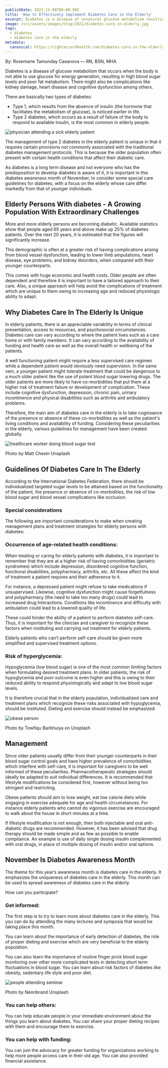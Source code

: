 ```yaml
---
publishDate: 2021-11-08T00:00:00Z
title: 'How to Effectively Implement Diabetes Care in the Elderly'
excerpt: Diabetes is a disease of unnatural glucose metabolism resulting in high blood sugar levels. Read more and learn about the proper diabetes care in the elderly.
image: /src/assets/images/blog/2021/diabetes-care-in-elderly.jpg
tags:
  - diabetes
  - diabetes care in the elderly
metadata:
  canonical: https://rightaccordhealth.com/diabetes-care-in-the-elderly
---
```



By: Rosemarie Tamunday Casanova — RN, BSN, MHA


Diabetes is a disease of glucose metabolism that occurs when the body is not able to use glucose for energy generation, resulting in high blood sugar levels and poor fat metabolism. There might also be complications like kidney damage, heart disease and cognitive dysfunction among others.

There are basically two types of diabetes:

*   Type 1, which results from the absence of insulin (the hormone that facilitates the metabolism of glucose), is noticed earlier in life.
*   Type 2 diabetes, which occurs as a result of failure of the body to respond to available insulin, is the most common in elderly people.

![physician attending a sick elderly patient](/src/assets/images/blog/2021/mathilde-langevin-ymEgsqhdOXw-unsplash.jpg)

The management of type 2 diabetes in the elderly patient is unique in that it requires certain provisions not commonly associated with the traditional diabetes management protocols. This is because the older population often present with certain health conditions that affect their diabetic care.

As diabetes is a long term disease and not everyone who has the predisposition to develop diabetes is aware of it, it is important in this diabetes awareness month of November, to consider some special care guidelines for diabetes, with a focus on the elderly whose care differ markedly from that of younger individuals.

Elderly Persons With diabetes - A Growing Population With Extraordinary Challenges
----------------------------------------------------------------------------------

More and more elderly persons are becoming diabetic. Available statistics show that people aged 65 years and above make up 25% of diabetes patients. Over the next 20 years, it is estimated that the figures will significantly increase.

This demographic is often at a greater risk of having complications arising from blood vessel dysfunction, leading to lower limb amputations, heart disease, eye problems, and kidney disorders, when compared with their younger counterparts.

This comes with huge economic and health costs. Older people are often dependent and therefore it is important to have a tailored approach to their care. Also, a unique approach will help avoid the complications of treatment which are unique to them owing to increasing age and reduced physiologic ability to adapt.

Why Diabetes Care In The Elderly Is Unique
------------------------------------------

In elderly patients, there is an appreciable variability in terms of clinical presentation, access to resources, and psychosocial circumstances. Diabetes care can vary according to where the patient lives such as a care home or with family members. It can vary according to the availability of funding and health care as well as the overall health or wellbeing of the patients.

A well functioning patient might require a less supervised care regimen while a dependent patient would obviously need supervision. In the same vein, a younger patient might tolerate treatment that could be dangerous to a much older patient like the use of potent blood sugar lowering drugs. The older patients are more likely to have co-morbidities that put them at a higher risk of treatment failure or development of complication. These include cognitive dysfunction, depression, chronic pain, urinary incontinence and physical disabilities such as arthritis and ambulatory problems.

Therefore, the main aim of diabetes care in the elderly is to take cognisance of the presence or absence of these co-morbidities as well as the patient's living conditions and availability of funding. Considering these peculiarities in the elderly, various guidelines for management have been created globally.

![healthcare worker doing blood sugar test](/src/assets/images/blog/2021/matt-chesin-bRjpGjwmae8-unsplash.jpg)

Photo by Matt Chesin Unsplash

Guidelines Of Diabetes Care In The Elderly
------------------------------------------

According to the International Diabetes Federation, there should be individualized targeted sugar levels to be attained based on the functionality of the patient, the presence or absence of co-morbidities, the risk of low blood sugar and blood vessel complications like occlusion.

### Special considerations

The following are important considerations to make when creating management plans and treatment strategies for elderly persons with diabetes:

### Occurrence of age-related health conditions:

When treating or caring for elderly patients with diabetes, it is important to remember that they are at a higher risk of having comorbidities (geriatric syndromes) which include depression, disordered cognitive function, functional disabilities, polypharmacy, arthritis, etc. All these affect the kind of treatment a patient requires and their adherence to it.

For instance, a depressed patient might refuse to take medications if unsupervised. Likewise, cognitive dysfunction might cause forgetfulness and polypharmacy (the need to take too many drugs) could lead to increased drug Interactions. Conditions like incontinence and difficulty with ambulation could lead to a lowered quality of life.

These could hinder the ability of a patient to perform diabetes self-care. Thus, it is important for the clinician and caregiver to recognize these factors when instituting and carrying out treatment for elderly patients.

Elderly patients who can’t perform self-care should be given more simplified and supervised treatment options.

### Risk of hyperglycemia:

Hypoglycemia (low blood sugar) is one of the most common limiting factors when formulating desired treatment plans. In older patients, the risk of hypoglycemia and poor outcome is even higher and this is owing to their reduced ability to respond physiologically and adapt to low blood sugar levels.

It is therefore crucial that in the elderly population, individualized care and treatment plans which recognize these risks associated with hypoglycemia, should be instituted. Dieting and exercise should instead be emphasized.

![obese person](/src/assets/images/blog/2021/towfiqu-barbhuiya-J6g_szOtMF4-unsplash.jpg)

Photo by Towfiqu Barbhuiya on Unsplash

Management
----------

Since older patients usually differ from their younger counterparts in their blood sugar control goals and have higher prevalence of comorbidities which interfere with self-care, it is important for caregivers to be well informed of these peculiarities. Pharmacotherapeutic strategies should ideally be adapted to suit individual differences. It is recommended that lifestyle modifications be considered first, however without being too stringent and restricting.

Obese patients should aim to lose weight, eat low calorie diets while engaging in exercise adequate for age and health circumstances. For instance elderly patients who cannot do vigorous exercise are encouraged to walk about the house in short minutes at a time.

If lifestyle modification is not enough, then both injectable and oral anti-diabetic drugs are recommended. However, it has been advised that drug therapy should be made simple and as few as possible to enable compliance. An example is use of daily single dosing insulin complemented with oral drugs, in place of multiple dosing of insulin and/or oral options.

November Is Diabetes Awareness Month
------------------------------------

The theme for this year’s awareness month is diabetes care in the elderly. It emphasizes the uniqueness of diabetes care in the elderly. This month can be used to spread awareness of diabetes care in the elderly.

How can you participate?

### Get informed:

The first step is to try to learn more about diabetes care in the elderly. This you can do by attending the many lectures and symposia that would be taking place this month.

You can learn about the importance of early detection of diabetes, the role of proper dieting and exercise which are very beneficial to the elderly population.

You can also learn the importance of routine finger prick blood sugar monitoring over other more complicated tests in detecting short term fluctuations in blood sugar. You can learn about risk factors of diabetes like obesity, sedentary life style and poor diet.

![people attending seminar](/src/assets/images/blog/2021/neonbrand-1-aA2Fadydc-unsplash.jpg)

Photo by Neonbrand Unsplash

### You can help others:

You can help educate people in your immediate environment about the things you learn about diabetes. You can share your proper dieting recipes with them and encourage them to exercise.

### You can help with funding:

You can join the advocacy for greater funding for organizations working to help more people access care in their old age. You can also provided financial assistance.